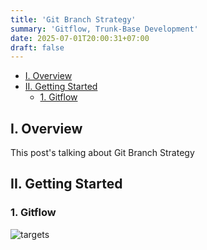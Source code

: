 ```yaml
---
title: 'Git Branch Strategy'
summary: 'Gitflow, Trunk-Base Development'
date: 2025-07-01T20:00:31+07:00
draft: false
---
```


- [I. Overview](#i-overview)
- [II. Getting Started](#ii-getting-started)
  - [1. Gitflow](#1-gitflow)

## I. Overview
This post's talking about Git Branch Strategy

## II. Getting Started
### 1. Gitflow

![targets](/img/tech/gitflow-high-level.png)